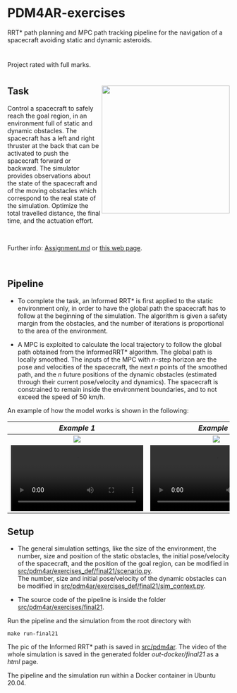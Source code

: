 # PDM4AR-exercises

RRT* path planning and MPC path tracking pipeline for the navigation of a spacecraft avoiding static and dynamic asteroids.

#

Project rated with full marks.

#

<img align="right" height="290" src="https://user-images.githubusercontent.com/79461707/156426758-994f43ea-c6e9-4a83-b154-8af7f89e2051.png"></img>


## Task

Control a spacecraft to safely reach the goal region, in an environment full of static and dynamic obstacles. 
The spacecraft has a left and right thruster at the back that can be activated to push the spacecraft forward or backward.
The simulator provides observations about the state of the spacecraft and of the moving obstacles which correspond to the real state of the simulation.
Optimize the total travelled distance, the final time, and the actuation effort.

<br/>

Further info: [Assignment.md](Assignment.md) or [this web page](https://idsc-frazzoli.github.io/PDM4AR-exercises/10-final21).

<br/>

## Pipeline

* To complete the task, an Informed RRT* is first applied to the static environment only, in order to have the global path the spacecraft has to follow at the beginning of the simulation. The algorithm is given a safety margin from the obstacles, and the number of iterations is proportional to the area of the environment. 

* A MPC is exploited to calculate the local trajectory to follow the global path obtained from the InformedRRT* algorithm. The global path is locally smoothed. The inputs of the MPC with *n*-step horizon are the pose and velocities of the spacecraft, the next *n* points of the smoothed path, and the *n* future positions of the dynamic obstacles (estimated through their current pose/velocity and dynamics). The spacecraft is constrained to remain inside the environment boundaries, and to not exceed the speed of 50 km/h.

An example of how the model works is shown in the following:


| *Example 1*  | *Example 2*  |  *Example 3* |
| :----------: | :----------: | :----------: |
| <img src="https://user-images.githubusercontent.com/79461707/156462358-10f9f32b-ded7-4b6a-9c37-c18220617494.png"/> | <img src="https://user-images.githubusercontent.com/79461707/156462386-3d27f2f3-669e-414f-9134-fbc28b89ed49.png"/> | <img src="https://user-images.githubusercontent.com/79461707/156427383-002e8268-8802-4dc0-98d9-16ca6323cd23.png"/>
| <video src="https://user-images.githubusercontent.com/79461707/156427435-a8b6ac57-cb6b-474a-ac07-c4134638f3d9.mp4" /> | <video src="https://user-images.githubusercontent.com/79461707/156427467-4a9a15d0-3d63-4ad9-b38d-01ba06c5f960.mp4" /> | <video src="https://user-images.githubusercontent.com/79461707/156427479-312f6e81-f16a-478d-add3-de01ce2eece4.mp4" /> |

## Setup

* The general simulation settings, like the size of the environment, the number, size and position of the static obstacles, the initial pose/velocity of the spacecraft, and the position of the goal region, can be modified in [src/pdm4ar/exercises_def/final21/scenario.py](src/pdm4ar/exercises_def/final21/scenario.py).  
 The number, size and initial pose/velocity of the dynamic obstacles can be modified in [src/pdm4ar/exercises_def/final21/sim_context.py](src/pdm4ar/exercises_def/final21/sim_context.py).

* The source code of the pipeline is inside the folder [src/pdm4ar/exercises/final21](src/pdm4ar/exercises/final21).


Run the pipeline and the simulation from the root directory with 

```shell
make run-final21
```

The pic of the Informed RRT* path is saved in [src/pdm4ar](src/pdm4ar). The video of the whole simulation is saved in the generated folder *out-docker/final21* as a *html* page.


The pipeline and the simulation run within a Docker container in Ubuntu 20.04.

